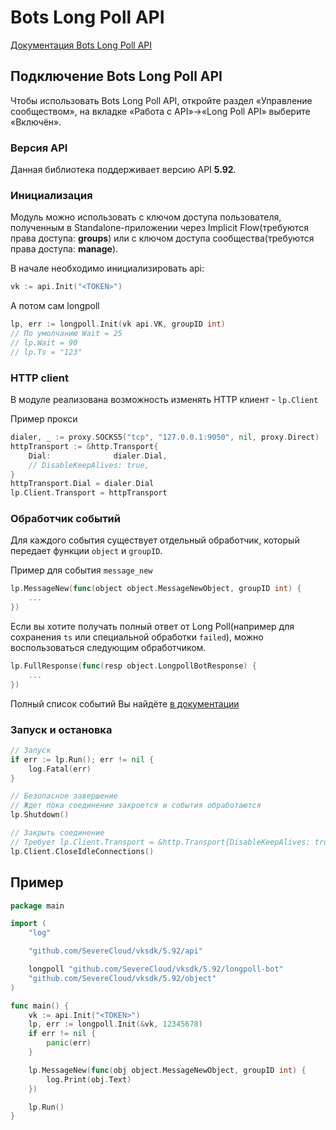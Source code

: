 # Bots Long Poll API

[Документация Bots Long Poll API](https://vk.com/dev/bots_longpoll)

## Подключение Bots Long Poll API

Чтобы использовать Bots Long Poll API, откройте раздел «Управление сообществом», на вкладке «Работа с API»→«Long Poll API» выберите «Включён».

### Версия API

Данная библиотека поддерживает версию API **5.92**.

### Инициализация

Модуль можно использовать с ключом доступа пользователя, полученным в Standalone-приложении через Implicit Flow(требуются права доступа: **groups**) или с ключом доступа сообщества(требуются права доступа: **manage**).

В начале необходимо инициализировать api:

```go
vk := api.Init("<TOKEN>")
```

А потом сам longpoll

```go
lp, err := longpoll.Init(vk api.VK, groupID int)
// По умолчанию Wait = 25
// lp.Wait = 90 
// lp.Ts = "123"
```

### HTTP client

В модуле реализована возможность изменять HTTP клиент - `lp.Client`

Пример прокси

```go
dialer, _ := proxy.SOCKS5("tcp", "127.0.0.1:9050", nil, proxy.Direct)
httpTransport := &http.Transport{
	Dial:              dialer.Dial,
	// DisableKeepAlives: true,
}
httpTransport.Dial = dialer.Dial
lp.Client.Transport = httpTransport
```

### Обработчик событий

Для каждого события существует отдельный обработчик, который передает функции `object` и `groupID`.

Пример для события `message_new`

```go
lp.MessageNew(func(object object.MessageNewObject, groupID int) {
	...
})
```

Если вы хотите получать полный ответ от Long Poll(например для сохранения `ts` или специальной обработки `failed`), можно воспользоваться следующим обработчиком.

```go
lp.FullResponse(func(resp object.LongpollBotResponse) {
	...
})
```

Полный список событий Вы найдёте [в документации](https://vk.com/dev/groups_events)

### Запуск и остановка

```go
// Запуск
if err := lp.Run(); err != nil {
	log.Fatal(err)
}

// Безопасное завершение
// Ждет пока соединение закроется и события обработаются
lp.Shutdown()

// Закрыть соединение
// Требует lp.Client.Transport = &http.Transport{DisableKeepAlives: true}
lp.Client.CloseIdleConnections()
```

## Пример

```go
package main

import (
	"log"

	"github.com/SevereCloud/vksdk/5.92/api"

	longpoll "github.com/SevereCloud/vksdk/5.92/longpoll-bot"
	"github.com/SevereCloud/vksdk/5.92/object"
)

func main() {
	vk := api.Init("<TOKEN>")
	lp, err := longpoll.Init(&vk, 12345678)
	if err != nil {
		panic(err)
	}

	lp.MessageNew(func(obj object.MessageNewObject, groupID int) {
		log.Print(obj.Text)
	})

	lp.Run()
}

```
